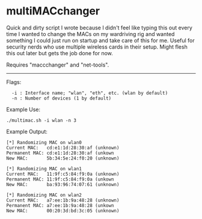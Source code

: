 # multiMACchanger
Quick and dirty script I wrote because I didn't feel like typing this out every time I wanted to change the MACs on my wardriving rig and wanted something I could just run on startup and take care of this for me. Useful for security nerds who use multiple wireless cards in their setup. Might flesh this out later but gets the job done for now. 

Requires "maccchanger" and "net-tools".

-----------------------------------------

Flags:

      -i : Interface name; "wlan", "eth", etc. (wlan by default)
      -n : Number of devices (1 by default)
  
Example Use:

    ./multimac.sh -i wlan -n 3

Example Output:

    [*] Randomizing MAC on wlan0
    Current MAC:   cd:e1:1d:28:30:af (unknown)
    Permanent MAC: cd:e1:1d:28:30:af (unkown
    New MAC:       5b:34:5e:24:f0:20 (unknown)

    [*] Randomizing MAC on wlan1
    Current MAC:   11:9f:c5:84:f9:0a (unknown)
    Permanent MAC: 11:9f:c5:84:f9:0a (unkown
    New MAC:       ba:93:96:74:07:61 (unknown)

    [*] Randomizing MAC on wlan2
    Current MAC:   a7:ee:1b:9a:48:28 (unknown)
    Permanent MAC: a7:ee:1b:9a:48:28 (unkown
    New MAC:       00:20:3d:bd:3c:05 (unknown)
